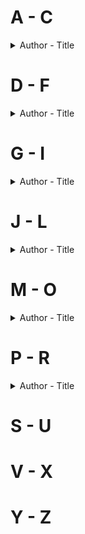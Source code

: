 # A - C
<details> 
<summary>Author - Title</summary>

* [Barbara Demick - Eat the Buddha: Life and Death in a Tibetan Town](https://github.com/chyneyee/ReadingJournal/blob/main/Nonfiction/Eat_the_Buddha-Barbara_Demick.md)
* [Barbara Demick - Nothing to Envy: Love, Life and Death in North Korea](https://github.com/chyneyee/ReadingJournal/blob/main/Nonfiction/Nothing_to_Envy-Barbara_Demick.md)
* [Caroline Overington - Last Woman Hanged](https://github.com/chyneyee/ReadingJournal/blob/main/Nonfiction/Last_Woman_Hanged-Caroline_Overington.md)
</details>  

# D - F
<details> 
<summary>Author - Title</summary>

* [Elise Hu - Flawless](https://github.com/chyneyee/ReadingJournal/blob/main/Nonfiction/Flawless-Elise_Hu.md)
</details> 

# G - I
<details>
  <summary>Author - Title</summary>

  * [Haruki Murakami - Underground: The Tokyo Gas Attack and the Japanese Psyche](https://github.com/chyneyee/ReadingJournal/blob/main/Nonfiction/Underground_The_Tokyo_Gas_Attack_and_the_Japanese_Psyche-Haruki_Murakami.md)
  * [Ho Pin - A Death in the Lucky Holiday Hotel: Murder, Money, and an Epic Power Struggle in China](https://github.com/chyneyee/ReadingJournal/blob/main/Nonfiction/A_Death_in_the_Lucky_Holiday_Hotel-Ho_Pin.md)
</details>

# J - L
<details>
  <summary>Author - Title</summary>
  
* [James Astill - The Great Tamasha: Cricket, Corruption and India's Unstoppable Rise](https://github.com/chyneyee/ReadingJournal/blob/main/Nonfiction/The_Great_Tamasha-James_Astill.md)
* [James Ball - The Other Pandemic: How QAnon Contaminated the World](https://github.com/chyneyee/ReadingJournal/blob/main/Nonfiction/The_Other_Pandemic-James_Ball.md)
* [Leslie T. Chang - Factory Girls: From Village to City in a Changing China](https://github.com/chyneyee/ReadingJournal/blob/main/Nonfiction/Factory_Girls-Leslie_T_Chang.md)
* [Liz Porter - Crime Scene Asia: When forensic evidence becomes the silent witness](https://github.com/chyneyee/ReadingJournal/blob/main/Nonfiction/Crime_Scene_Asia-Liz_Porter.md)
</details>

# M - O
<details>
  <summary>Author - Title</summary>

  * [Michael Rowland - Black Summer: Stories of Loss, Courage and Community from the 2019-2020 Bushfires](https://github.com/chyneyee/ReadingJournal/blob/main/Nonfiction/Black_Summer-Michael_Rowland.md)

</details>

# P - R
<details>
  <summary>Author - Title</summary>

  * [Rohayu Binti Shahar Adnan & Fatin Amin - A Dead Body Never Lies](https://github.com/chyneyee/ReadingJournal/blob/main/Nonfiction/A_Dead_Body_Never_Lies-Rohayu_Binti_Shahar_Adnan_%26_Fatin_Amin.md)
</details>

# S - U

# V - X


# Y - Z
